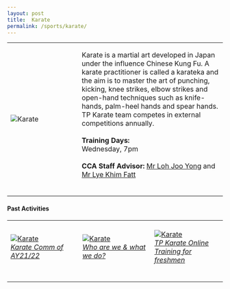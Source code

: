 ```yaml
---
layout: post
title:  Karate
permalink: /sports/karate/
---
```


<table>
    <tr>
        <td style="width:33%"><image src="{{site.baseurl}}/images/CCA_karate.jpg" style="display:block;margin-left:auto;margin-right:auto;" alt="Karate"></image></td>
        <td>
            <p>
                Karate is a martial art developed in Japan under the influence Chinese Kung Fu. A karate practitioner is called a karateka and the aim is to master the art of punching, kicking, knee strikes, elbow strikes and open-hand techniques such as knife-hands, palm-heel hands and spear hands. TP Karate team competes in external competitions annually.<br>
                <br>
                <b>Training Days:</b><br>
                Wednesday, 7pm<br>
                <br>
                <b>CCA Staff Advisor:</b> <a href="mailto:Loh_Joo_Yong@tp.edu.sg">Mr Loh Joo Yong</a> and <a href="mailto:Lye_Khim_Fatt@tp.edu.sg">Mr Lye Khim Fatt</a><br>
                <br>
            </p>
        </td>
    </tr>
</table>

#### Past Activities

<table>
    <tr>
        <td style="width:33%"><br>
            <a href="https://www.instagram.com/p/COp7qZfnr1D/">
                <image src="{{site.baseurl}}/images/CCA-karate-ig5.png" style="display:block;margin-left:auto;margin-right:auto;" alt="Karate">
                <h6 style="margin-top:0%">Karate Comm of AY21/22</h6>
                </image>
            </a>
        </td>
        <td style="width:33%"><br>
            <a href="https://www.instagram.com/tv/CKEfSfBnA9G/">
                <image src="{{site.baseurl}}/images/CCA-karate-ig4.png" style="display:block;margin-left:auto;margin-right:auto;" alt="Karate">
                <h6 style="margin-top:0%">Who are we & what we do?</h6>
                </image>
            </a>
        </td>
        <td style="width:33%"><br>
            <a href="https://www.instagram.com/p/CBXAzCvn4gq/">
                <image src="{{site.baseurl}}/images/CCA-Karate_IG1.png" style="display:block;margin-left:auto;margin-right:auto;" alt="Karate">
                <h6 style="margin-top:0%">TP Karate Online Training for freshmen</h6>
                </image>
            </a>
        </td>
    </tr>
</table>
